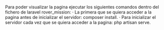 Para poder visualizar la pagina ejecutar los siguientes comandos dentro del fichero de laravel rover_mission:
  · La primera que se quiera acceder a la pagina antes de inicializar el servidor: composer install.
  · Para inicializar el servidor cada vez que se quiera acceder a la pagina: php artisan serve.
